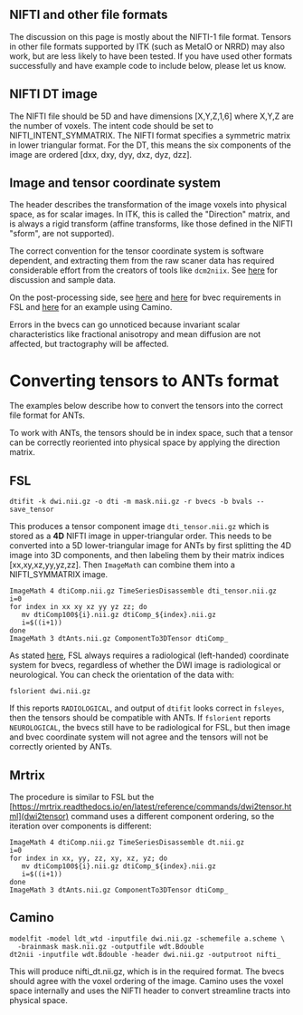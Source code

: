 ## NIFTI and other file formats

The discussion on this page is mostly about the NIFTI-1 file format. Tensors in other file formats supported by ITK (such as MetaIO or NRRD) may also work, but are less likely to have been tested. If you have used other formats successfully and have example code to include below, please let us know.


## NIFTI DT image

The NIFTI file should be 5D and have dimensions [X,Y,Z,1,6] where X,Y,Z are the number of voxels. The intent code should be set to NIFTI_INTENT_SYMMATRIX. The NIFTI format specifies a symmetric matrix in lower triangular format. For the DT, this means the six components of the image are ordered [dxx, dxy, dyy, dxz, dyz, dzz]. 


## Image and tensor coordinate system

The header describes the transformation of the image voxels into physical space, as for scalar images. In ITK, this is called the "Direction" matrix, and is always a rigid transform (affine transforms, like those defined in the NIFTI "sform", are not supported). 

The correct convention for the tensor coordinate system is software dependent, and extracting them from the raw scaner data has required considerable effort from the creators of tools like `dcm2niix`. See [here](https://www.nitrc.org/plugins/mwiki/index.php/dcm2nii:MainPage#Diffusion_Tensor_Imaging) for discussion and sample data.

On the post-processing side, see [here](https://fsl.fmrib.ox.ac.uk/fsl/fslwiki/FDT/FAQ#What_conventions_do_the_bvecs_use.3F) and [here](https://users.fmrib.ox.ac.uk/~paulmc/fsleyes/userdoc/latest/troubleshooting.html#line-vectors-tensors-fibre-orientation-distributions-are-left-right-flipped) for bvec requirements in FSL and [here](http://camino.cs.ucl.ac.uk/index.php?n=Tutorials.DTI) for an example using Camino. 

Errors in the bvecs can go unnoticed because invariant scalar characteristics like fractional anisotropy and mean diffusion are not affected, but tractography will be affected. 


# Converting tensors to ANTs format

The examples below describe how to convert the tensors into the correct file format for ANTs. 

To work with ANTs, the tensors should be in index space, such that a tensor can be correctly reoriented into physical space by applying the direction matrix. 


## FSL

```
dtifit -k dwi.nii.gz -o dti -m mask.nii.gz -r bvecs -b bvals --save_tensor
```

This produces a tensor component image `dti_tensor.nii.gz` which is stored as a **4D** NIFTI image in upper-triangular order. This needs to be converted into a 5D lower-triangular image for ANTs by first splitting the 4D image into 3D components, and then labeling them by their matrix indices [xx,xy,xz,yy,yz,zz]. Then `ImageMath` can combine them into a NIFTI_SYMMATRIX image.

```
ImageMath 4 dtiComp.nii.gz TimeSeriesDisassemble dti_tensor.nii.gz
i=0 
for index in xx xy xz yy yz zz; do
   mv dtiComp100${i}.nii.gz dtiComp_${index}.nii.gz
   i=$((i+1))
done
ImageMath 3 dtAnts.nii.gz ComponentTo3DTensor dtiComp_
```

As stated [here](https://fsl.fmrib.ox.ac.uk/fsl/fslwiki/FDT/FAQ#What_conventions_do_the_bvecs_use.3F), FSL always requires a radiological (left-handed) coordinate system for bvecs, regardless of whether the DWI image is radiological or neurological. You can check the orientation of the data with:

```
fslorient dwi.nii.gz
```

If this reports `RADIOLOGICAL`, and output of `dtifit` looks correct in `fsleyes`, then the tensors should be compatible with ANTs. If `fslorient` reports `NEUROLOGICAL`, the bvecs still have to be radiological for FSL, but then image and bvec coordinate system will not agree and the tensors will not be correctly oriented by ANTs. 


## Mrtrix

The procedure is similar to FSL but the [https://mrtrix.readthedocs.io/en/latest/reference/commands/dwi2tensor.html](dwi2tensor) command uses a different component ordering, so the iteration over components is different:

```
ImageMath 4 dtiComp.nii.gz TimeSeriesDisassemble dt.nii.gz
i=0 
for index in xx, yy, zz, xy, xz, yz; do
   mv dtiComp100${i}.nii.gz dtiComp_${index}.nii.gz
   i=$((i+1))
done
ImageMath 3 dtAnts.nii.gz ComponentTo3DTensor dtiComp_
```


## Camino

```
modelfit -model ldt_wtd -inputfile dwi.nii.gz -schemefile a.scheme \
  -brainmask mask.nii.gz -outputfile wdt.Bdouble
dt2nii -inputfile wdt.Bdouble -header dwi.nii.gz -outputroot nifti_
```

This will produce nifti_dt.nii.gz, which is in the required format. The bvecs should agree with the voxel ordering of the image. Camino uses the voxel space internally and uses the NIFTI header to convert streamline tracts into physical space.